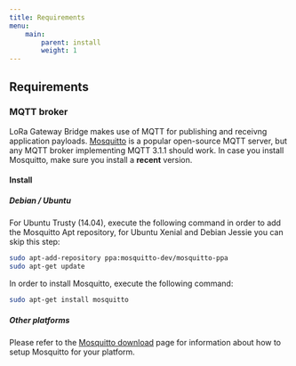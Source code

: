 ```yaml
---
title: Requirements
menu:
    main:
        parent: install
        weight: 1
---
```


## Requirements

### MQTT broker

LoRa Gateway Bridge makes use of MQTT for publishing and receivng application
payloads. [Mosquitto](http://mosquitto.org/) is a popular open-source MQTT
server, but any MQTT broker implementing MQTT 3.1.1 should work. 
In case you install Mosquitto, make sure you install a **recent** version.

#### Install

##### Debian / Ubuntu

For Ubuntu Trusty (14.04), execute the following command in order to add the
Mosquitto Apt repository, for Ubuntu Xenial and Debian Jessie you can skip
this step:

```bash
sudo apt-add-repository ppa:mosquitto-dev/mosquitto-ppa
sudo apt-get update
```

In order to install Mosquitto, execute the following command:

```bash
sudo apt-get install mosquitto
```

##### Other platforms

Please refer to the [Mosquitto download](https://mosquitto.org/download/) page
for information about how to setup Mosquitto for your platform.
